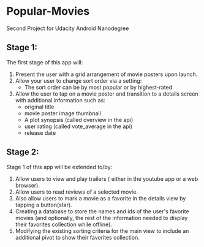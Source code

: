 # Popular-Movies
Second Project for Udacity Android Nanodegree

## Stage 1: ##
The first stage of this app will:
1. Present the user with a grid arrangement of movie posters upon launch.
2. Allow your user to change sort order via a setting:
   - The sort order can be by most popular or by highest-rated
3. Allow the user to tap on a movie poster and transition to a details screen with additional information such as:
   - original title
   - movie poster image thumbnail
   - A plot synopsis (called overview in the api)
   - user rating (called vote_average in the api)
   - release date
   
## Stage 2: ##
Stage 1 of this app will be extended to/by:
1.  Allow users to view and play trailers ( either in the youtube app or a web browser).
2.  Allow users to read reviews of a selected movie.
3.  Also allow users to mark a movie as a favorite in the details view by tapping a button(star).
4.  Creating a database to store the names and ids of the user's favorite movies (and optionally, the rest of the information needed to display their favorites collection while offline).
5. Modifying the existing sorting criteria for the main view to include an additional pivot to show their favorites collection.
